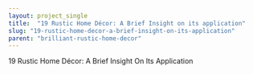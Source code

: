 ```yaml
---
layout: project_single
title:  "19 Rustic Home Décor: A Brief Insight on its application"
slug: "19-rustic-home-decor-a-brief-insight-on-its-application"
parent: "brilliant-rustic-home-decor"
---
```

19 Rustic Home Décor: A Brief Insight On Its Application